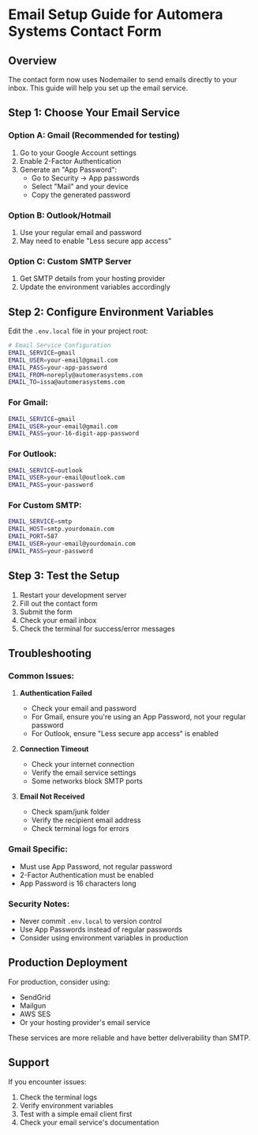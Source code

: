 # Email Setup Guide for Automera Systems Contact Form

## Overview

The contact form now uses Nodemailer to send emails directly to your inbox. This guide will help you set up the email service.

## Step 1: Choose Your Email Service

### Option A: Gmail (Recommended for testing)

1. Go to your Google Account settings
2. Enable 2-Factor Authentication
3. Generate an "App Password":
   - Go to Security → App passwords
   - Select "Mail" and your device
   - Copy the generated password

### Option B: Outlook/Hotmail

1. Use your regular email and password
2. May need to enable "Less secure app access"

### Option C: Custom SMTP Server

1. Get SMTP details from your hosting provider
2. Update the environment variables accordingly

## Step 2: Configure Environment Variables

Edit the `.env.local` file in your project root:

```bash
# Email Service Configuration
EMAIL_SERVICE=gmail
EMAIL_USER=your-email@gmail.com
EMAIL_PASS=your-app-password
EMAIL_FROM=noreply@automerasystems.com
EMAIL_TO=issa@automerasystems.com
```

### For Gmail:

```bash
EMAIL_SERVICE=gmail
EMAIL_USER=your-email@gmail.com
EMAIL_PASS=your-16-digit-app-password
```

### For Outlook:

```bash
EMAIL_SERVICE=outlook
EMAIL_USER=your-email@outlook.com
EMAIL_PASS=your-password
```

### For Custom SMTP:

```bash
EMAIL_SERVICE=smtp
EMAIL_HOST=smtp.yourdomain.com
EMAIL_PORT=587
EMAIL_USER=your-email@yourdomain.com
EMAIL_PASS=your-password
```

## Step 3: Test the Setup

1. Restart your development server
2. Fill out the contact form
3. Submit the form
4. Check your email inbox
5. Check the terminal for success/error messages

## Troubleshooting

### Common Issues:

1. **Authentication Failed**

   - Check your email and password
   - For Gmail, ensure you're using an App Password, not your regular password
   - For Outlook, ensure "Less secure app access" is enabled

2. **Connection Timeout**

   - Check your internet connection
   - Verify the email service settings
   - Some networks block SMTP ports

3. **Email Not Received**
   - Check spam/junk folder
   - Verify the recipient email address
   - Check terminal logs for errors

### Gmail Specific:

- Must use App Password, not regular password
- 2-Factor Authentication must be enabled
- App Password is 16 characters long

### Security Notes:

- Never commit `.env.local` to version control
- Use App Passwords instead of regular passwords
- Consider using environment variables in production

## Production Deployment

For production, consider using:

- SendGrid
- Mailgun
- AWS SES
- Or your hosting provider's email service

These services are more reliable and have better deliverability than SMTP.

## Support

If you encounter issues:

1. Check the terminal logs
2. Verify environment variables
3. Test with a simple email client first
4. Check your email service's documentation
